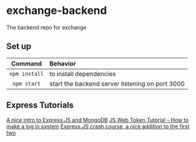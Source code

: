 # exchange-backend
The backend repo for exchange

## Set up
Command | Behavior
:---:|:---
``npm install`` | to install dependencies
``npm start`` | start the backend server listening on port 3000


## Express Tutorials
[A nice intro to Express.JS and MongoDB](https://youtu.be/vjf774RKrLc)
[JS Web Token Tutorial - How to make a log in system](https://youtu.be/2jqok-WgelI)
[Express.JS crash course, a nice addition to the first two](https://youtu.be/L72fhGm1tfE)
